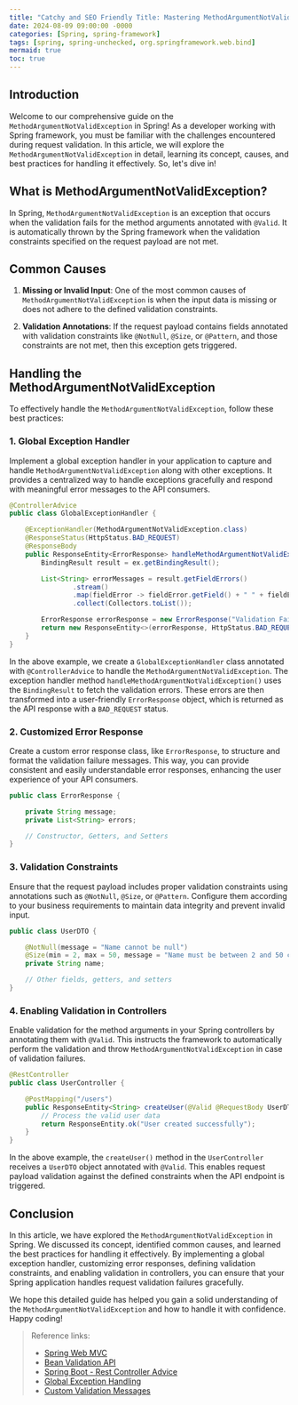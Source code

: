 ```yaml
---
title: "Catchy and SEO Friendly Title: Mastering MethodArgumentNotValidException in Spring: A Complete Guide!"
date: 2024-08-09 09:00:00 -0000
categories: [Spring, spring-framework]
tags: [spring, spring-unchecked, org.springframework.web.bind]
mermaid: true
toc: true
---
```



## Introduction

Welcome to our comprehensive guide on the `MethodArgumentNotValidException` in Spring! As a developer working with Spring framework, you must be familiar with the challenges encountered during request validation. In this article, we will explore the `MethodArgumentNotValidException` in detail, learning its concept, causes, and best practices for handling it effectively. So, let's dive in!

## What is MethodArgumentNotValidException?

In Spring, `MethodArgumentNotValidException` is an exception that occurs when the validation fails for the method arguments annotated with `@Valid`. It is automatically thrown by the Spring framework when the validation constraints specified on the request payload are not met.

## Common Causes

1. **Missing or Invalid Input**: One of the most common causes of `MethodArgumentNotValidException` is when the input data is missing or does not adhere to the defined validation constraints.

2. **Validation Annotations**: If the request payload contains fields annotated with validation constraints like `@NotNull`, `@Size`, or `@Pattern`, and those constraints are not met, then this exception gets triggered.

## Handling the MethodArgumentNotValidException

To effectively handle the `MethodArgumentNotValidException`, follow these best practices:

### 1. Global Exception Handler

Implement a global exception handler in your application to capture and handle `MethodArgumentNotValidException` along with other exceptions. It provides a centralized way to handle exceptions gracefully and respond with meaningful error messages to the API consumers.

```java
@ControllerAdvice
public class GlobalExceptionHandler {

    @ExceptionHandler(MethodArgumentNotValidException.class)
    @ResponseStatus(HttpStatus.BAD_REQUEST)
    @ResponseBody
    public ResponseEntity<ErrorResponse> handleMethodArgumentNotValidException(MethodArgumentNotValidException ex) {
        BindingResult result = ex.getBindingResult();

        List<String> errorMessages = result.getFieldErrors()
                .stream()
                .map(fieldError -> fieldError.getField() + " " + fieldError.getDefaultMessage())
                .collect(Collectors.toList());

        ErrorResponse errorResponse = new ErrorResponse("Validation Failed", errorMessages);
        return new ResponseEntity<>(errorResponse, HttpStatus.BAD_REQUEST);
    }
}
```

In the above example, we create a `GlobalExceptionHandler` class annotated with `@ControllerAdvice` to handle the `MethodArgumentNotValidException`. The exception handler method `handleMethodArgumentNotValidException()` uses the `BindingResult` to fetch the validation errors. These errors are then transformed into a user-friendly `ErrorResponse` object, which is returned as the API response with a `BAD_REQUEST` status.

### 2. Customized Error Response

Create a custom error response class, like `ErrorResponse`, to structure and format the validation failure messages. This way, you can provide consistent and easily understandable error responses, enhancing the user experience of your API consumers.

```java
public class ErrorResponse {

    private String message;
    private List<String> errors;

    // Constructor, Getters, and Setters
}
```

### 3. Validation Constraints

Ensure that the request payload includes proper validation constraints using annotations such as `@NotNull`, `@Size`, or `@Pattern`. Configure them according to your business requirements to maintain data integrity and prevent invalid input.

```java
public class UserDTO {

    @NotNull(message = "Name cannot be null")
    @Size(min = 2, max = 50, message = "Name must be between 2 and 50 characters")
    private String name;

    // Other fields, getters, and setters
}
```

### 4. Enabling Validation in Controllers

Enable validation for the method arguments in your Spring controllers by annotating them with `@Valid`. This instructs the framework to automatically perform the validation and throw `MethodArgumentNotValidException` in case of validation failures.

```java
@RestController
public class UserController {

    @PostMapping("/users")
    public ResponseEntity<String> createUser(@Valid @RequestBody UserDTO userDTO) {
        // Process the valid user data
        return ResponseEntity.ok("User created successfully");
    }
}
```

In the above example, the `createUser()` method in the `UserController` receives a `UserDTO` object annotated with `@Valid`. This enables request payload validation against the defined constraints when the API endpoint is triggered.

## Conclusion

In this article, we have explored the `MethodArgumentNotValidException` in Spring. We discussed its concept, identified common causes, and learned the best practices for handling it effectively. By implementing a global exception handler, customizing error responses, defining validation constraints, and enabling validation in controllers, you can ensure that your Spring application handles request validation failures gracefully.

We hope this detailed guide has helped you gain a solid understanding of the `MethodArgumentNotValidException` and how to handle it with confidence. Happy coding!

> Reference links:
> - [Spring Web MVC](https://docs.spring.io/spring-framework/docs/current/reference/html/web.html)
> - [Bean Validation API](https://beanvalidation.org/)
> - [Spring Boot - Rest Controller Advice](https://docs.spring.io/spring-framework/docs/current/javadoc-api/org/springframework/web/bind/annotation/ControllerAdvice.html)
> - [Global Exception Handling](https://www.baeldung.com/exception-handling-for-rest-with-spring)
> - [Custom Validation Messages](https://www.baeldung.com/spring-bean-validation-custom-message)